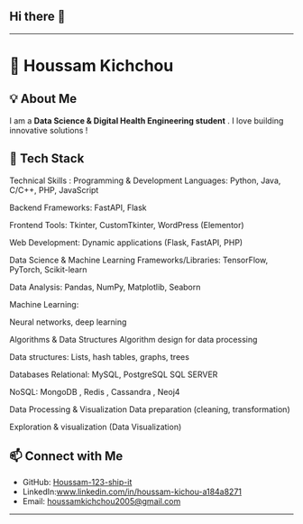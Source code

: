 ## Hi there 👋
 

---

# 👋 Houssam Kichchou  

## 💡 About Me  
I am a **Data Science & Digital Health Engineering student** . I love building innovative solutions !  

## 🚀 Tech Stack  
Technical Skills :
Programming & Development
Languages: Python, Java, C/C++, PHP, JavaScript

Backend Frameworks: FastAPI, Flask

Frontend Tools: Tkinter, CustomTkinter, WordPress (Elementor)

Web Development: Dynamic applications (Flask, FastAPI, PHP)

Data Science & Machine Learning
Frameworks/Libraries: TensorFlow, PyTorch, Scikit-learn

Data Analysis: Pandas, NumPy, Matplotlib, Seaborn

Machine Learning:

Neural networks, deep learning

Algorithms & Data Structures
Algorithm design for data processing

Data structures: Lists, hash tables, graphs, trees

Databases
Relational: MySQL, PostgreSQL SQL SERVER

NoSQL: MongoDB , Redis , Cassandra , Neoj4

Data Processing & Visualization
Data preparation (cleaning, transformation)

Exploration & visualization (Data Visualization)
 

## 📫 Connect with Me  
- GitHub: [Houssam-123-ship-it](https://github.com/Houssam-123-ship-it)  
- LinkedIn:www.linkedin.com/in/houssam-kichou-a184a8271 
- Email: houssamkichchou2005@gmail.com  


---


<!--
**Houssam-123-ship-it/Houssam-123-ship-it** is a ✨ _special_ ✨ repository because its `README.md` (this file) appears on your GitHub profile.

Here are some ideas to get you started:

- 🔭 I’m currently working on ...
- 🌱 I’m currently learning ...
- 👯 I’m looking to collaborate on ...
- 🤔 I’m looking for help with ...
- 💬 Ask me about ...
- 📫 How to reach me: ...
- 😄 Pronouns: ...
- ⚡ Fun fact: ...
-->
